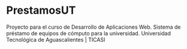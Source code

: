 # PrestamosUT
Proyecto para el curso de Desarrollo de Aplicaciones Web.
Sistema de préstamo de equipos de cómputo para la universidad.
Universidad Tecnológica de Aguascalientes | TICASI
